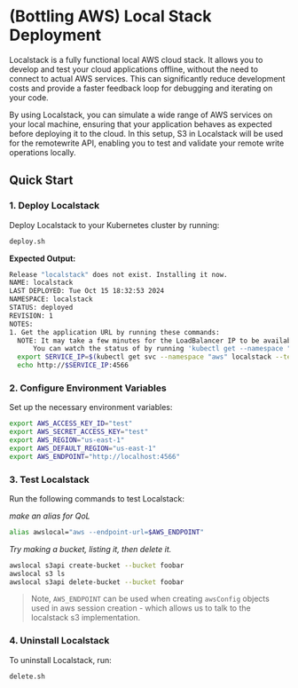 # (Bottling AWS) Local Stack Deployment

Localstack is a fully functional local AWS cloud stack. It allows you to develop and test your cloud applications offline, without the need to connect to actual AWS services. This can significantly reduce development costs and provide a faster feedback loop for debugging and iterating on your code.

By using Localstack, you can simulate a wide range of AWS services on your local machine, ensuring that your application behaves as expected before deploying it to the cloud. In this setup, S3 in Localstack will be used for the remotewrite API, enabling you to test and validate your remote write operations locally.

## Quick Start

### 1. Deploy Localstack

Deploy Localstack to your Kubernetes cluster by running:

```sh
deploy.sh
```

**Expected Output:**

```sh
Release "localstack" does not exist. Installing it now.
NAME: localstack
LAST DEPLOYED: Tue Oct 15 18:32:53 2024
NAMESPACE: localstack
STATUS: deployed
REVISION: 1
NOTES:
1. Get the application URL by running these commands:
  NOTE: It may take a few minutes for the LoadBalancer IP to be available.
      You can watch the status of by running 'kubectl get --namespace "aws" svc -w localstack'
  export SERVICE_IP=$(kubectl get svc --namespace "aws" localstack --template "{{ range (index .status.loadBalancer.ingress 0) }}{{.}}{{ end }}")
  echo http://$SERVICE_IP:4566
```

### 2. Configure Environment Variables

Set up the necessary environment variables:

```sh
export AWS_ACCESS_KEY_ID="test"
export AWS_SECRET_ACCESS_KEY="test"
export AWS_REGION="us-east-1"
export AWS_DEFAULT_REGION="us-east-1"
export AWS_ENDPOINT="http://localhost:4566"
```

### 3. Test Localstack

Run the following commands to test Localstack:

_make an alias for QoL_

```sh
alias awslocal="aws --endpoint-url=$AWS_ENDPOINT"
```

_Try making a bucket, listing it, then delete it._
```sh
awslocal s3api create-bucket --bucket foobar
awslocal s3 ls
awslocal s3api delete-bucket --bucket foobar
```

> Note, `AWS_ENDPOINT` can be used when creating `awsConfig` objects used in aws session creation - which allows us to talk to the localstack s3 implementation.

### 4. Uninstall Localstack

To uninstall Localstack, run:

```sh
delete.sh
```